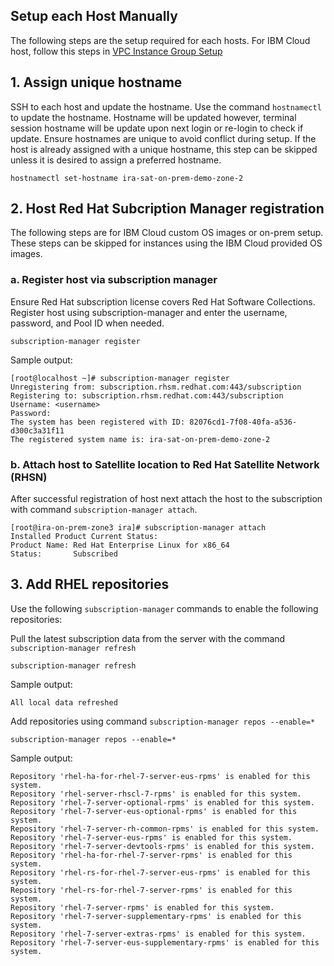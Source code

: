 ## Setup each Host Manually

The following steps are the setup required for each hosts.  For IBM Cloud host, follow this steps in [VPC Instance Group Setup](host-setup-instance-group.md)

## 1. Assign unique hostname

SSH to each host and update the hostname. Use the command `hostnamectl` to update the hostname. Hostname will be updated however, terminal session hostname will be update upon next login or re-login to check if update. Ensure hostnames are unique to avoid conflict during setup. If the host is already assigned with a unique hostname, this step can be skipped unless it is desired to assign a preferred hostname.

```shell
hostnamectl set-hostname ira-sat-on-prem-demo-zone-2
```

## 2. Host Red Hat Subcription Manager registration

The following steps are for IBM Cloud custom OS images or on-prem setup.  These steps can be skipped for instances using the IBM Cloud provided OS images.

### a. Register host via subscription manager

Ensure Red Hat subscription license covers Red Hat Software Collections.  Register host using subscription-manager and enter the username, password, and Pool ID when needed.

```
subscription-manager register
```

Sample output:

```shell
[root@localhost ~]# subscription-manager register 
Unregistering from: subscription.rhsm.redhat.com:443/subscription
Registering to: subscription.rhsm.redhat.com:443/subscription
Username: <username>
Password: 
The system has been registered with ID: 82076cd1-7f08-40fa-a536-d300c3a31f11
The registered system name is: ira-sat-on-prem-demo-zone-2
```

### b. Attach host to Satellite location to Red Hat Satellite Network (RHSN)

After successful registration of host next attach the host to the subscription with command `subscription-manager attach`.

```shell
[root@ira-on-prem-zone3 ira]# subscription-manager attach 
Installed Product Current Status:
Product Name: Red Hat Enterprise Linux for x86_64
Status:       Subscribed
```

## 3. Add RHEL repositories

Use the following `subscription-manager` commands to enable the following repositories:

Pull the latest subscription data from the server with the command `subscription-manager refresh`

```shell
subscription-manager refresh
```

Sample output:

```shell
All local data refreshed
```

Add repositories using command `subscription-manager repos --enable=*`

```shell
subscription-manager repos --enable=*
```

Sample output:

```shell
Repository 'rhel-ha-for-rhel-7-server-eus-rpms' is enabled for this system.
Repository 'rhel-server-rhscl-7-rpms' is enabled for this system.
Repository 'rhel-7-server-optional-rpms' is enabled for this system.
Repository 'rhel-7-server-eus-optional-rpms' is enabled for this system.
Repository 'rhel-7-server-rh-common-rpms' is enabled for this system.
Repository 'rhel-7-server-eus-rpms' is enabled for this system.
Repository 'rhel-7-server-devtools-rpms' is enabled for this system.
Repository 'rhel-ha-for-rhel-7-server-rpms' is enabled for this system.
Repository 'rhel-rs-for-rhel-7-server-eus-rpms' is enabled for this system.
Repository 'rhel-rs-for-rhel-7-server-rpms' is enabled for this system.
Repository 'rhel-7-server-rpms' is enabled for this system.
Repository 'rhel-7-server-supplementary-rpms' is enabled for this system.
Repository 'rhel-7-server-extras-rpms' is enabled for this system.
Repository 'rhel-7-server-eus-supplementary-rpms' is enabled for this system.
```
